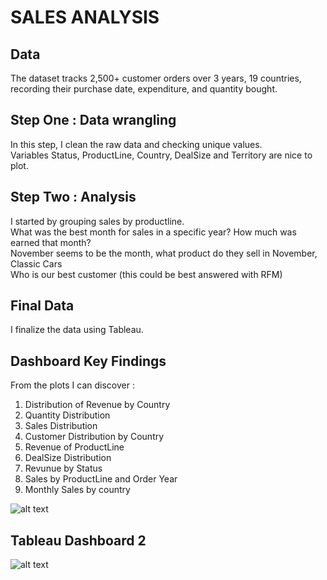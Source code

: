 # SALES ANALYSIS

## Data
The dataset tracks 2,500+ customer orders over 3 years, 19 countries, recording their purchase date, expenditure, and quantity bought.

## Step One : Data wrangling
In this step, I clean the raw data and checking unique values. </br>
Variables Status, ProductLine, Country, DealSize and Territory are nice to plot. 

## Step Two : Analysis
I started by grouping sales by productline. </br>
What was the best month for sales in a specific year? How much was earned that month? </br>
November seems to be the month, what product do they sell in November, Classic Cars </br>
Who is our best customer (this could be best answered with RFM)

## Final Data
I finalize the data using Tableau.

## Dashboard Key Findings
From the plots I can discover : </br>
1. Distribution of Revenue by Country </br>
2. Quantity Distribution </br>
3. Sales Distribution </br>
4. Customer Distribution by Country </br>
5. Revenue of ProductLine </br>
6. DealSize Distribution </br>
7. Revunue by Status </br>
8. Sales by ProductLine and Order Year </br>
9. Monthly Sales by country </br>

![alt text](https://github.com/gracexin98/Sales-RFM-Analysis/blob/main/Sales_Dash1.png)


## Tableau Dashboard 2
![alt text](https://github.com/gracexin98/Sales-RFM-Analysis/blob/main/Sales_Dash2.png)
